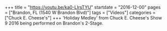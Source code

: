 +++
title = "https://youtu.be/ka0-LIrsTYU"
startdate = "2016-12-00"
pages = ["Brandon, FL (1540 W Brandon Blvd)"]
tags = ["Videos"]
categories = ["Chuck E. Cheese's"]
+++
'Holiday Medley' from Chuck E. Cheese's Show 9 2016 being performed on Brandon's 2-Stage.
